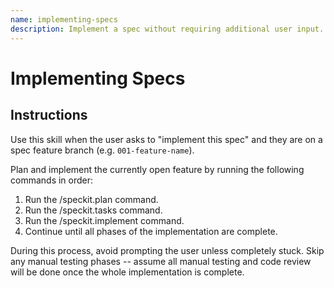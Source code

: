 ```yaml
---
name: implementing-specs
description: Implement a spec without requiring additional user input.
---
```


# Implementing Specs

## Instructions

Use this skill when the user asks to "implement this spec" and they are on a spec feature branch (e.g. `001-feature-name`).

Plan and implement the currently open feature by running the following commands in order:

1. Run the /speckit.plan command.
2. Run the /speckit.tasks command.
3. Run the /speckit.implement command.
4. Continue until all phases of the implementation are complete.

During this process, avoid prompting the user unless completely stuck. Skip any manual testing phases -- assume all manual testing and code review will be done once the whole implementation is complete.